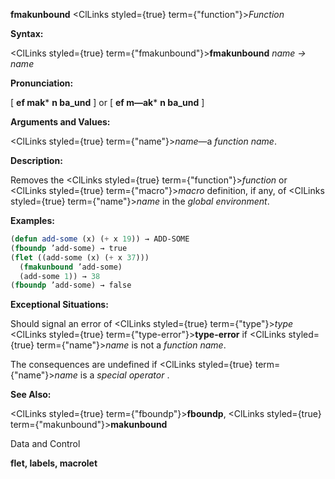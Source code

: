 **fmakunbound** <ClLinks styled={true} term={"function"}><i>Function</i></ClLinks> 



**Syntax:** 



<ClLinks styled={true} term={"fmakunbound"}><b>fmakunbound</b></ClLinks> *name → name* 



**Pronunciation:** 



[ **ef mak*** **n ba\_und** ] or [ **ef m—ak*** **n ba\_und** ] 



**Arguments and Values:** 



<ClLinks styled={true} term={"name"}><i>name</i></ClLinks>—a *function name*. 



**Description:** 



Removes the <ClLinks styled={true} term={"function"}><i>function</i></ClLinks> or <ClLinks styled={true} term={"macro"}><i>macro</i></ClLinks> definition, if any, of <ClLinks styled={true} term={"name"}><i>name</i></ClLinks> in the *global environment*. 

**Examples:**
```lisp
(defun add-some (x) (+ x 19)) → ADD-SOME 
(fboundp ’add-some) → true 
(flet ((add-some (x) (+ x 37))) 
  (fmakunbound ’add-some) 
  (add-some 1)) → 38 
(fboundp ’add-some) → false 
```
**Exceptional Situations:** 



Should signal an error of <ClLinks styled={true} term={"type"}><i>type</i></ClLinks> <ClLinks styled={true} term={"type-error"}><b>type-error</b></ClLinks> if <ClLinks styled={true} term={"name"}><i>name</i></ClLinks> is not a *function name*. 



The consequences are undefined if <ClLinks styled={true} term={"name"}><i>name</i></ClLinks> is a *special operator* . 



**See Also:** 



<ClLinks styled={true} term={"fboundp"}><b>fboundp</b></ClLinks>, <ClLinks styled={true} term={"makunbound"}><b>makunbound</b></ClLinks> 



Data and Control 











**flet, labels, macrolet** 




